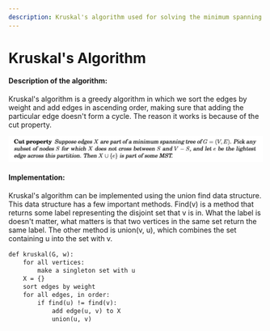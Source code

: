 ```yaml
---
description: Kruskal's algorithm used for solving the minimum spanning tree problem.
---
```


# Kruskal's Algorithm

#### Description of the algorithm:

Kruskal's algorithm is a greedy algorithm in which we sort the edges by weight and add edges in ascending order, making sure that adding the particular edge doesn't form a cycle. The reason it works is because of the cut property.

![From DPV](<../.gitbook/assets/Screen Shot 2021-10-02 at 7.14.07 PM.png>)

#### Implementation:

Kruskal's algorithm can be implemented using the union find data structure. This data structure has a few important methods. Find(v) is a method that returns some label representing the disjoint set that v is in.  What the label is doesn't matter, what matters is that two vertices in the same set return the same label.  The other method is union(v, u), which combines the set containing u into the set with v.

```
def kruskal(G, w):
    for all vertices:
        make a singleton set with u
    X = {}
    sort edges by weight
    for all edges, in order:
        if find(u) != find(v):
            add edge(u, v) to X
            union(u, v)
    
```
